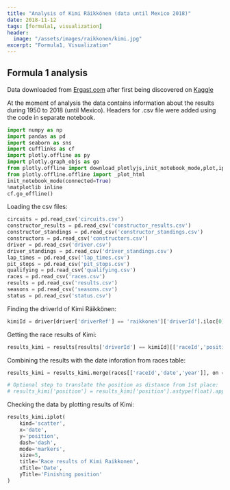 ```yaml
---
title: "Analysis of Kimi Räikkönen (data until Mexico 2018)"
date: 2018-11-12
tags: [formula1, visualization]
header:
  image: "/assets/images/raikkonen/kimi.jpg"
excerpt: "Formula1, Visualization"
---
```


## Formula 1 analysis

Data downloaded from [Ergast.com](http://ergast.com/mrd/db/#csv) after first being discovered on [Kaggle](https://www.kaggle.com/cjgdev/formula-1-race-data-19502017)

At the moment of analysis the data contains information about the results during 1950 to 2018 (until Mexico). Headers for .csv file were added using the code in separate notebook.


```python
import numpy as np
import pandas as pd
import seaborn as sns
import cufflinks as cf
import plotly.offline as py
import plotly.graph_objs as go
from plotly.offline import download_plotlyjs,init_notebook_mode,plot,iplot
from plotly.offline.offline import _plot_html
init_notebook_mode(connected=True)
%matplotlib inline
cf.go_offline()
```


Loading the csv files:


```python
circuits = pd.read_csv('circuits.csv')
constructor_results = pd.read_csv('constructor_results.csv')
constructor_standings = pd.read_csv('constructor_standings.csv')
constructors = pd.read_csv('constructors.csv')
driver = pd.read_csv('driver.csv')
driver_standings = pd.read_csv('driver_standings.csv')
lap_times = pd.read_csv('lap_times.csv')
pit_stops = pd.read_csv('pit_stops.csv')
qualifying = pd.read_csv('qualifying.csv')
races = pd.read_csv('races.csv')
results = pd.read_csv('results.csv')
seasons = pd.read_csv('seasons.csv')
status = pd.read_csv('status.csv')
```

Finding the driverId of Kimi Räikkönen:


```python
kimiId = driver[driver['driverRef'] == 'raikkonen']['driverId'].iloc[0]
```

Getting the race results of Kimi:


```python
results_kimi = results[results['driverId'] == kimiId][['raceId','position']]
```

Combining the results with the date inforation from races table:


```python
results_kimi = results_kimi.merge(races[['raceId','date','year']], on ='raceId').sort_values(by='date')
```


```python
# Optional step to translate the position as distance from 1st place:
# results_kimi['position'] = results_kimi['position'].astype(float).apply(lambda x: 1-x)
```

Checking the data by plotting results of Kimi:


```python
results_kimi.iplot(
    kind='scatter',
    x='date',
    y='position',
    dash='dash',
    mode='markers',
    size=5,
    title='Race results of Kimi Raikkonen',
    xTitle='Date',
    yTitle='Finishing position'
)
```

<script src="https://cdn.plot.ly/plotly-latest.min.js"></script>
<div id="640ebf0a-dec7-4755-a6f6-28d3eee7a892" style="height: 100%; width: 100%;" class="plotly-graph-div"></div><script type="text/javascript">window.PLOTLYENV=window.PLOTLYENV || {};window.PLOTLYENV.BASE_URL="https://plot.ly";Plotly.newPlot("640ebf0a-dec7-4755-a6f6-28d3eee7a892", [{"line": {"color": "rgba(255, 153, 51, 1.0)", "dash": "dash", "shape": "linear", "width": 1.3}, "marker": {"size": 5, "symbol": "circle"}, "mode": "markers", "name": "position", "text": "", "x": ["2001-03-04", "2001-03-18", "2001-04-01", "2001-04-15", "2001-04-29", "2001-05-13", "2001-05-27", "2001-06-10", "2001-06-24", "2001-07-01", "2001-07-15", "2001-07-29", "2001-08-19", "2001-09-02", "2001-09-16", "2001-09-30", "2001-10-14", "2002-03-03", "2002-03-17", "2002-03-31", "2002-04-14", "2002-04-28", "2002-05-12", "2002-05-26", "2002-06-09", "2002-06-23", "2002-07-07", "2002-07-21", "2002-07-28", "2002-08-18", "2002-09-01", "2002-09-15", "2002-09-29", "2002-10-13", "2003-03-09", "2003-03-23", "2003-04-06", "2003-04-20", "2003-05-04", "2003-05-18", "2003-06-01", "2003-06-15", "2003-06-29", "2003-07-06", "2003-07-20", "2003-08-03", "2003-08-24", "2003-09-14", "2003-09-28", "2003-10-12", "2004-03-07", "2004-03-21", "2004-04-04", "2004-04-25", "2004-05-09", "2004-05-23", "2004-05-30", "2004-06-13", "2004-06-20", "2004-07-04", "2004-07-11", "2004-07-25", "2004-08-15", "2004-08-29", "2004-09-12", "2004-09-26", "2004-10-10", "2004-10-24", "2005-03-06", "2005-03-20", "2005-04-03", "2005-04-24", "2005-05-08", "2005-05-22", "2005-05-29", "2005-06-12", "2005-06-19", "2005-07-03", "2005-07-10", "2005-07-24", "2005-07-31", "2005-08-21", "2005-09-04", "2005-09-11", "2005-09-25", "2005-10-09", "2005-10-16", "2006-03-12", "2006-03-19", "2006-04-02", "2006-04-23", "2006-05-07", "2006-05-14", "2006-05-28", "2006-06-11", "2006-06-25", "2006-07-02", "2006-07-16", "2006-07-30", "2006-08-06", "2006-08-27", "2006-09-10", "2006-10-01", "2006-10-08", "2006-10-22", "2007-03-18", "2007-04-08", "2007-04-15", "2007-05-13", "2007-05-27", "2007-06-10", "2007-06-17", "2007-07-01", "2007-07-08", "2007-07-22", "2007-08-05", "2007-08-26", "2007-09-09", "2007-09-16", "2007-09-30", "2007-10-07", "2007-10-21", "2008-03-16", "2008-03-23", "2008-04-06", "2008-04-27", "2008-05-11", "2008-05-25", "2008-06-08", "2008-06-22", "2008-07-06", "2008-07-20", "2008-08-03", "2008-08-24", "2008-09-07", "2008-09-14", "2008-09-28", "2008-10-12", "2008-10-19", "2008-11-02", "2009-03-29", "2009-04-05", "2009-04-19", "2009-04-26", "2009-05-10", "2009-05-24", "2009-06-07", "2009-06-21", "2009-07-12", "2009-07-26", "2009-08-23", "2009-08-30", "2009-09-13", "2009-09-27", "2009-10-04", "2009-10-18", "2009-11-01", "2012-03-18", "2012-03-25", "2012-04-15", "2012-04-22", "2012-05-13", "2012-05-27", "2012-06-10", "2012-06-24", "2012-07-08", "2012-07-22", "2012-07-29", "2012-09-02", "2012-09-09", "2012-09-23", "2012-10-07", "2012-10-14", "2012-10-28", "2012-11-04", "2012-11-18", "2012-11-25", "2013-03-17", "2013-03-24", "2013-04-14", "2013-04-21", "2013-05-12", "2013-05-26", "2013-06-09", "2013-06-30", "2013-07-07", "2013-07-28", "2013-08-25", "2013-09-08", "2013-09-22", "2013-10-06", "2013-10-13", "2013-10-27", "2013-11-03", "2014-03-16", "2014-03-30", "2014-04-06", "2014-04-20", "2014-05-11", "2014-05-25", "2014-06-08", "2014-06-22", "2014-07-06", "2014-07-20", "2014-07-27", "2014-08-24", "2014-09-07", "2014-09-21", "2014-10-05", "2014-10-12", "2014-11-02", "2014-11-09", "2014-11-23", "2015-03-15", "2015-03-29", "2015-04-12", "2015-04-19", "2015-05-10", "2015-05-24", "2015-06-07", "2015-06-21", "2015-07-05", "2015-07-26", "2015-08-23", "2015-09-06", "2015-09-20", "2015-09-27", "2015-10-11", "2015-10-25", "2015-11-01", "2015-11-15", "2015-11-29", "2016-03-20", "2016-04-03", "2016-04-17", "2016-05-01", "2016-05-15", "2016-05-29", "2016-06-12", "2016-06-19", "2016-07-03", "2016-07-10", "2016-07-24", "2016-07-31", "2016-08-28", "2016-09-04", "2016-09-18", "2016-10-02", "2016-10-09", "2016-10-23", "2016-10-30", "2016-11-13", "2016-11-27", "2017-03-26", "2017-04-09", "2017-04-16", "2017-04-30", "2017-05-14", "2017-05-28", "2017-06-11", "2017-06-25", "2017-07-09", "2017-07-16", "2017-07-30", "2017-08-27", "2017-09-03", "2017-09-17", "2017-10-01", "2017-10-08", "2017-10-22", "2017-10-29", "2017-11-12", "2017-11-26", "2018-03-25", "2018-04-08", "2018-04-15", "2018-04-29", "2018-05-13", "2018-05-27", "2018-06-10", "2018-06-24", "2018-07-01", "2018-07-08", "2018-07-22", "2018-07-29", "2018-08-26", "2018-09-02", "2018-09-16", "2018-09-30", "2018-10-07", "2018-10-21", "2018-10-28"], "y": ["6", "\\\\N", "\\\\N", "\\\\N", "8", "4", "10", "4", "10", "7", "5", "\\\\N", "7", "\\\\N", "7", "\\\\N", "\\\\N", "3", "\\\\N", "12", "\\\\N", "\\\\N", "\\\\N", "\\\\N", "4", "3", "\\\\N", "2", "\\\\N", "4", "\\\\N", "\\\\N", "\\\\N", "3", "3", "1", "2", "2", "\\\\N", "2", "2", "6", "\\\\N", "4", "3", "\\\\N", "2", "4", "2", "2", "\\\\N", "\\\\N", "\\\\N", "8", "11", "\\\\N", "\\\\N", "5", "6", "7", "2", "\\\\N", "\\\\N", "1", "\\\\N", "3", "6", "2", "8", "9", "3", "\\\\N", "1", "1", "11", "1", "\\\\N", "2", "3", "\\\\N", "1", "1", "4", "1", "2", "1", "2", "3", "\\\\N", "2", "5", "4", "5", "\\\\N", "3", "3", "\\\\N", "5", "3", "\\\\N", "\\\\N", "2", "\\\\N", "5", "5", "1", "3", "3", "\\\\N", "8", "5", "4", "1", "1", "\\\\N", "2", "2", "3", "1", "3", "1", "1", "8", "1", "2", "1", "3", "9", "\\\\N", "2", "4", "6", "3", "\\\\N", "18", "9", "15", "3", "3", "3", "15", "14", "10", "6", "\\\\N", "3", "9", "8", "\\\\N", "2", "3", "1", "3", "10", "4", "6", "12", "7", "5", "14", "2", "3", "9", "8", "2", "5", "3", "2", "3", "5", "6", "6", "5", "7", "1", "6", "10", "1", "7", "2", "2", "2", "10", "9", "5", "2", "2", "\\\\N", "11", "3", "2", "5", "7", "\\\\N", "7", "12", "10", "8", "7", "12", "10", "10", "\\\\N", "11", "6", "4", "9", "8", "12", "9", "13", "7", "10", "\\\\N", "4", "4", "2", "5", "6", "4", "\\\\N", "8", "\\\\N", "7", "5", "3", "4", "8", "\\\\N", "\\\\N", "4", "3", "\\\\N", "2", "5", "3", "2", "\\\\N", "6", "4", "3", "5", "6", "6", "9", "4", "4", "4", "5", "\\\\N", "6", "\\\\N", "6", "4", "5", "4", "3", "\\\\N", "2", "7", "14", "5", "3", "2", "4", "5", "\\\\N", "\\\\N", "5", "3", "3", "3", "4", "3", "\\\\N", "3", "2", "\\\\N", "4", "6", "3", "2", "3", "3", "3", "\\\\N", "2", "5", "4", "5", "1", "3"], "type": "scatter", "uid": "eca38b83-9847-44a8-a307-9da3c05d9a97"}], {"legend": {"bgcolor": "#F5F6F9", "font": {"color": "#4D5663"}}, "paper_bgcolor": "#F5F6F9", "plot_bgcolor": "#F5F6F9", "title": "Race results of Kimi Raikkonen", "titlefont": {"color": "#4D5663"}, "xaxis": {"gridcolor": "#E1E5ED", "showgrid": true, "tickfont": {"color": "#4D5663"}, "title": "Date", "titlefont": {"color": "#4D5663"}, "zerolinecolor": "#E1E5ED"}, "yaxis": {"gridcolor": "#E1E5ED", "showgrid": true, "tickfont": {"color": "#4D5663"}, "title": "Finishing position", "titlefont": {"color": "#4D5663"}, "zerolinecolor": "#E1E5ED"}}, {"showLink": false, "linkText": "Export to plot.ly"})</script><br>



How many times has Kimi finished in each position during his career?:


```python
results[results['driverId']==kimiId]['position'].value_counts().iplot(
    kind='bar',
    title='Amount of Finish Positions of Kimi Räikkönen',
    xTitle='Position',
    yTitle='Number of Finishes')
```

<div id="c313ecc2-b6a2-4676-907a-8d8be7b3f047" style="height: 100%; width: 100%;" class="plotly-graph-div"></div><script type="text/javascript">window.PLOTLYENV=window.PLOTLYENV || {};window.PLOTLYENV.BASE_URL="https://plot.ly";Plotly.newPlot("c313ecc2-b6a2-4676-907a-8d8be7b3f047", [{"marker": {"color": "rgba(255, 153, 51, 0.6)", "line": {"color": "rgba(255, 153, 51, 1.0)", "width": 1}}, "name": "position", "orientation": "v", "text": "", "x": ["\\\\N", "3", "2", "4", "5", "1", "6", "7", "8", "10", "9", "12", "11", "14", "15", "18", "13"], "y": [61, 44, 37, 27, 25, 21, 18, 13, 11, 10, 9, 5, 4, 3, 2, 1, 1], "type": "bar", "uid": "187ef851-85c8-4b5b-ba14-ec1db161891b"}], {"legend": {"bgcolor": "#F5F6F9", "font": {"color": "#4D5663"}}, "paper_bgcolor": "#F5F6F9", "plot_bgcolor": "#F5F6F9", "title": "Amount of Finish Positions of Kimi Raikkonen", "titlefont": {"color": "#4D5663"}, "xaxis": {"gridcolor": "#E1E5ED", "showgrid": true, "tickfont": {"color": "#4D5663"}, "title": "Position", "titlefont": {"color": "#4D5663"}, "zerolinecolor": "#E1E5ED"}, "yaxis": {"gridcolor": "#E1E5ED", "showgrid": true, "tickfont": {"color": "#4D5663"}, "title": "Number of Finishes", "titlefont": {"color": "#4D5663"}, "zerolinecolor": "#E1E5ED"}}, {"showLink": false, "linkText": "Export to plot.ly"})</script><br>


When Kimi has won a race?


```python
results[(results['driverId']==8) &  (results['position']=='1')][['raceId']].merge(races[['raceId','year','name','date']], on='raceId').sort_values(by='date')[['year','name']]
```


<div>
<style scoped>
    .dataframe tbody tr th:only-of-type {
        vertical-align: middle;
    }

    .dataframe tbody tr th {
        vertical-align: top;
    }

    .dataframe thead th {
        text-align: right;
    }
</style>
<table border="1" class="dataframe">
  <thead>
    <tr style="text-align: right;">
      <th></th>
      <th>year</th>
      <th>name</th>
    </tr>
  </thead>
  <tbody>
    <tr>
      <th>16</th>
      <td>2003</td>
      <td>Malaysian Grand Prix</td>
    </tr>
    <tr>
      <th>15</th>
      <td>2004</td>
      <td>Belgian Grand Prix</td>
    </tr>
    <tr>
      <th>8</th>
      <td>2005</td>
      <td>Spanish Grand Prix</td>
    </tr>
    <tr>
      <th>9</th>
      <td>2005</td>
      <td>Monaco Grand Prix</td>
    </tr>
    <tr>
      <th>10</th>
      <td>2005</td>
      <td>Canadian Grand Prix</td>
    </tr>
    <tr>
      <th>11</th>
      <td>2005</td>
      <td>Hungarian Grand Prix</td>
    </tr>
    <tr>
      <th>12</th>
      <td>2005</td>
      <td>Turkish Grand Prix</td>
    </tr>
    <tr>
      <th>13</th>
      <td>2005</td>
      <td>Belgian Grand Prix</td>
    </tr>
    <tr>
      <th>14</th>
      <td>2005</td>
      <td>Japanese Grand Prix</td>
    </tr>
    <tr>
      <th>2</th>
      <td>2007</td>
      <td>Australian Grand Prix</td>
    </tr>
    <tr>
      <th>3</th>
      <td>2007</td>
      <td>French Grand Prix</td>
    </tr>
    <tr>
      <th>4</th>
      <td>2007</td>
      <td>British Grand Prix</td>
    </tr>
    <tr>
      <th>5</th>
      <td>2007</td>
      <td>Belgian Grand Prix</td>
    </tr>
    <tr>
      <th>6</th>
      <td>2007</td>
      <td>Chinese Grand Prix</td>
    </tr>
    <tr>
      <th>7</th>
      <td>2007</td>
      <td>Brazilian Grand Prix</td>
    </tr>
    <tr>
      <th>0</th>
      <td>2008</td>
      <td>Malaysian Grand Prix</td>
    </tr>
    <tr>
      <th>1</th>
      <td>2008</td>
      <td>Spanish Grand Prix</td>
    </tr>
    <tr>
      <th>17</th>
      <td>2009</td>
      <td>Belgian Grand Prix</td>
    </tr>
    <tr>
      <th>18</th>
      <td>2012</td>
      <td>Abu Dhabi Grand Prix</td>
    </tr>
    <tr>
      <th>19</th>
      <td>2013</td>
      <td>Australian Grand Prix</td>
    </tr>
    <tr>
      <th>20</th>
      <td>2018</td>
      <td>United States Grand Prix</td>
    </tr>
  </tbody>
</table>
</div>



Plotting boxplot of positions by year:


```python
results_kimi[results_kimi['position'].apply(lambda x: 'N' not in x)].pivot(
    columns='year', values='position').iplot(kind='box',
    title='Finishing positions by year (not including not finished)',
    xTitle='Year',
    yTitle='Position')
```


<div id="ae42629e-d618-4ce7-84e2-5b3ed78c7601" style="height: 100%; width: 100%;" class="plotly-graph-div"></div><script type="text/javascript">window.PLOTLYENV=window.PLOTLYENV || {};window.PLOTLYENV.BASE_URL="https://plot.ly";Plotly.newPlot("ae42629e-d618-4ce7-84e2-5b3ed78c7601", [{"boxpoints": false, "line": {"width": 1.3}, "marker": {"color": "rgba(255, 153, 51, 1.0)"}, "name": "2001", "orientation": "v", "y": [null, null, null, null, null, null, null, null, null, null, null, null, null, null, null, null, null, null, null, null, null, null, null, null, null, null, null, null, null, null, null, null, null, null, null, null, null, null, null, null, null, null, null, null, null, null, null, null, null, null, null, null, null, null, null, null, null, null, null, null, null, null, null, null, null, null, null, null, null, null, null, null, null, null, null, null, null, null, null, null, null, null, null, null, null, null, null, null, null, "6", "8", "4", "10", "4", "10", "7", "5", "7", "7", null, null, null, null, null, null, null, null, null, null, null, null, null, null, null, null, null, null, null, null, null, null, null, null, null, null, null, null, null, null, null, null, null, null, null, null, null, null, null, null, null, null, null, null, null, null, null, null, null, null, null, null, null, null, null, null, null, null, null, null, null, null, null, null, null, null, null, null, null, null, null, null, null, null, null, null, null, null, null, null, null, null, null, null, null, null, null, null, null, null, null, null, null, null, null, null, null, null, null, null, null, null, null, null, null, null, null, null, null, null, null, null, null, null, null, null, null, null, null, null, null, null, null, null, null, null, null, null, null, null, null, null], "type": "box", "uid": "09818e68-aad6-45e9-8db9-a58a643705f9"}, {"boxpoints": false, "line": {"width": 1.3}, "marker": {"color": "rgba(55, 128, 191, 1.0)"}, "name": "2002", "orientation": "v", "y": [null, null, null, null, null, null, null, null, null, null, null, null, null, null, null, null, null, null, null, null, null, null, null, null, null, null, null, null, null, null, null, null, null, null, null, null, null, null, null, null, null, null, null, null, null, null, null, null, null, null, null, null, null, null, null, null, null, null, null, null, null, null, null, null, null, null, null, null, null, null, null, null, null, null, null, null, null, null, null, null, null, null, "3", "12", "4", "3", "2", "4", "3", null, null, null, null, null, null, null, null, null, null, null, null, null, null, null, null, null, null, null, null, null, null, null, null, null, null, null, null, null, null, null, null, null, null, null, null, null, null, null, null, null, null, null, null, null, null, null, null, null, null, null, null, null, null, null, null, null, null, null, null, null, null, null, null, null, null, null, null, null, null, null, null, null, null, null, null, null, null, null, null, null, null, null, null, null, null, null, null, null, null, null, null, null, null, null, null, null, null, null, null, null, null, null, null, null, null, null, null, null, null, null, null, null, null, null, null, null, null, null, null, null, null, null, null, null, null, null, null, null, null, null, null, null, null, null, null, null, null, null, null, null, null], "type": "box", "uid": "026220d2-d5a3-4831-8462-9aac378b3409"}, {"boxpoints": false, "line": {"width": 1.3}, "marker": {"color": "rgba(50, 171, 96, 1.0)"}, "name": "2003", "orientation": "v", "y": [null, null, null, null, null, null, null, null, null, null, null, null, null, null, null, null, null, null, null, null, null, null, null, null, null, null, null, null, null, null, null, null, null, null, null, null, null, null, null, null, null, null, null, null, null, null, null, null, null, null, null, null, null, null, null, null, null, null, null, null, null, null, null, null, null, null, null, null, null, "3", "1", "2", "2", "2", "2", "6", "4", "3", "2", "4", "2", "2", null, null, null, null, null, null, null, null, null, null, null, null, null, null, null, null, null, null, null, null, null, null, null, null, null, null, null, null, null, null, null, null, null, null, null, null, null, null, null, null, null, null, null, null, null, null, null, null, null, null, null, null, null, null, null, null, null, null, null, null, null, null, null, null, null, null, null, null, null, null, null, null, null, null, null, null, null, null, null, null, null, null, null, null, null, null, null, null, null, null, null, null, null, null, null, null, null, null, null, null, null, null, null, null, null, null, null, null, null, null, null, null, null, null, null, null, null, null, null, null, null, null, null, null, null, null, null, null, null, null, null, null, null, null, null, null, null, null, null, null, null, null, null, null, null, null, null, null, null], "type": "box", "uid": "5355b62a-ada5-44b4-8f83-eac212eb39dc"}, {"boxpoints": false, "line": {"width": 1.3}, "marker": {"color": "rgba(128, 0, 128, 1.0)"}, "name": "2004", "orientation": "v", "y": [null, null, null, null, null, null, null, null, null, null, null, null, null, null, null, null, null, null, null, null, null, null, null, null, null, null, null, null, null, null, null, null, null, null, null, null, null, null, null, null, null, null, null, null, null, null, null, null, null, null, null, null, null, null, null, null, null, null, null, "8", "11", "5", "6", "7", "2", "1", "3", "6", "2", null, null, null, null, null, null, null, null, null, null, null, null, null, null, null, null, null, null, null, null, null, null, null, null, null, null, null, null, null, null, null, null, null, null, null, null, null, null, null, null, null, null, null, null, null, null, null, null, null, null, null, null, null, null, null, null, null, null, null, null, null, null, null, null, null, null, null, null, null, null, null, null, null, null, null, null, null, null, null, null, null, null, null, null, null, null, null, null, null, null, null, null, null, null, null, null, null, null, null, null, null, null, null, null, null, null, null, null, null, null, null, null, null, null, null, null, null, null, null, null, null, null, null, null, null, null, null, null, null, null, null, null, null, null, null, null, null, null, null, null, null, null, null, null, null, null, null, null, null, null, null, null, null, null, null, null, null, null, null, null, null, null], "type": "box", "uid": "0c13064d-a0cd-49fc-b9de-75a4ff6528c1"}, {"boxpoints": false, "line": {"width": 1.3}, "marker": {"color": "rgba(219, 64, 82, 1.0)"}, "name": "2005", "orientation": "v", "y": [null, null, null, null, null, null, null, null, null, null, null, null, null, null, null, null, null, null, null, null, null, null, null, null, null, null, null, null, null, null, null, null, null, null, null, null, null, null, null, null, null, null, null, "8", "9", "3", "1", "1", "11", "1", "2", "3", "1", "1", "4", "1", "2", "1", "2", null, null, null, null, null, null, null, null, null, null, null, null, null, null, null, null, null, null, null, null, null, null, null, null, null, null, null, null, null, null, null, null, null, null, null, null, null, null, null, null, null, null, null, null, null, null, null, null, null, null, null, null, null, null, null, null, null, null, null, null, null, null, null, null, null, null, null, null, null, null, null, null, null, null, null, null, null, null, null, null, null, null, null, null, null, null, null, null, null, null, null, null, null, null, null, null, null, null, null, null, null, null, null, null, null, null, null, null, null, null, null, null, null, null, null, null, null, null, null, null, null, null, null, null, null, null, null, null, null, null, null, null, null, null, null, null, null, null, null, null, null, null, null, null, null, null, null, null, null, null, null, null, null, null, null, null, null, null, null, null, null, null, null, null, null, null, null, null, null, null, null, null], "type": "box", "uid": "cca08be6-5646-4a00-915e-087ed37d3065"}, {"boxpoints": false, "line": {"width": 1.3}, "marker": {"color": "rgba(0, 128, 128, 1.0)"}, "name": "2006", "orientation": "v", "y": [null, null, null, null, null, null, null, null, null, null, null, null, null, null, null, null, null, null, null, null, null, null, null, null, null, null, null, null, null, null, null, "3", "2", "5", "4", "5", "3", "3", "5", "3", "2", "5", "5", null, null, null, null, null, null, null, null, null, null, null, null, null, null, null, null, null, null, null, null, null, null, null, null, null, null, null, null, null, null, null, null, null, null, null, null, null, null, null, null, null, null, null, null, null, null, null, null, null, null, null, null, null, null, null, null, null, null, null, null, null, null, null, null, null, null, null, null, null, null, null, null, null, null, null, null, null, null, null, null, null, null, null, null, null, null, null, null, null, null, null, null, null, null, null, null, null, null, null, null, null, null, null, null, null, null, null, null, null, null, null, null, null, null, null, null, null, null, null, null, null, null, null, null, null, null, null, null, null, null, null, null, null, null, null, null, null, null, null, null, null, null, null, null, null, null, null, null, null, null, null, null, null, null, null, null, null, null, null, null, null, null, null, null, null, null, null, null, null, null, null, null, null, null, null, null, null, null, null, null, null, null, null, null, null, null, null, null], "type": "box", "uid": "e71349cd-bf2f-4f23-b6b3-f419664db3fd"}, {"boxpoints": false, "line": {"width": 1.3}, "marker": {"color": "rgba(255, 255, 51, 1.0)"}, "name": "2007", "orientation": "v", "y": [null, null, null, null, null, null, null, null, null, null, null, null, null, null, null, null, "1", "3", "3", "8", "5", "4", "1", "1", "2", "2", "3", "1", "3", "1", "1", null, null, null, null, null, null, null, null, null, null, null, null, null, null, null, null, null, null, null, null, null, null, null, null, null, null, null, null, null, null, null, null, null, null, null, null, null, null, null, null, null, null, null, null, null, null, null, null, null, null, null, null, null, null, null, null, null, null, null, null, null, null, null, null, null, null, null, null, null, null, null, null, null, null, null, null, null, null, null, null, null, null, null, null, null, null, null, null, null, null, null, null, null, null, null, null, null, null, null, null, null, null, null, null, null, null, null, null, null, null, null, null, null, null, null, null, null, null, null, null, null, null, null, null, null, null, null, null, null, null, null, null, null, null, null, null, null, null, null, null, null, null, null, null, null, null, null, null, null, null, null, null, null, null, null, null, null, null, null, null, null, null, null, null, null, null, null, null, null, null, null, null, null, null, null, null, null, null, null, null, null, null, null, null, null, null, null, null, null, null, null, null, null, null, null, null, null, null, null, null], "type": "box", "uid": "e7c011f2-8000-493a-ac45-defc88f32d3e"}, {"boxpoints": false, "line": {"width": 1.3}, "marker": {"color": "rgba(128, 128, 0, 1.0)"}, "name": "2008", "orientation": "v", "y": ["8", "1", "2", "1", "3", "9", "2", "4", "6", "3", "18", "9", "15", "3", "3", "3", null, null, null, null, null, null, null, null, null, null, null, null, null, null, null, null, null, null, null, null, null, null, null, null, null, null, null, null, null, null, null, null, null, null, null, null, null, null, null, null, null, null, null, null, null, null, null, null, null, null, null, null, null, null, null, null, null, null, null, null, null, null, null, null, null, null, null, null, null, null, null, null, null, null, null, null, null, null, null, null, null, null, null, null, null, null, null, null, null, null, null, null, null, null, null, null, null, null, null, null, null, null, null, null, null, null, null, null, null, null, null, null, null, null, null, null, null, null, null, null, null, null, null, null, null, null, null, null, null, null, null, null, null, null, null, null, null, null, null, null, null, null, null, null, null, null, null, null, null, null, null, null, null, null, null, null, null, null, null, null, null, null, null, null, null, null, null, null, null, null, null, null, null, null, null, null, null, null, null, null, null, null, null, null, null, null, null, null, null, null, null, null, null, null, null, null, null, null, null, null, null, null, null, null, null, null, null, null, null, null, null, null, null, null, null], "type": "box", "uid": "08c204d8-d78c-4bc1-a5de-da5581973e2b"}, {"boxpoints": false, "line": {"width": 1.3}, "marker": {"color": "rgba(251, 128, 114, 1.0)"}, "name": "2009", "orientation": "v", "y": [null, null, null, null, null, null, null, null, null, null, null, null, null, null, null, null, null, null, null, null, null, null, null, null, null, null, null, null, null, null, null, null, null, null, null, null, null, null, null, null, null, null, null, null, null, null, null, null, null, null, null, null, null, null, null, null, null, null, null, null, null, null, null, null, null, null, null, null, null, null, null, null, null, null, null, null, null, null, null, null, null, null, null, null, null, null, null, null, null, null, null, null, null, null, null, null, null, null, null, "15", "14", "10", "6", "3", "9", "8", "2", "3", "1", "3", "10", "4", "6", "12", null, null, null, null, null, null, null, null, null, null, null, null, null, null, null, null, null, null, null, null, null, null, null, null, null, null, null, null, null, null, null, null, null, null, null, null, null, null, null, null, null, null, null, null, null, null, null, null, null, null, null, null, null, null, null, null, null, null, null, null, null, null, null, null, null, null, null, null, null, null, null, null, null, null, null, null, null, null, null, null, null, null, null, null, null, null, null, null, null, null, null, null, null, null, null, null, null, null, null, null, null, null, null, null, null, null, null, null, null, null, null, null, null, null, null, null, null], "type": "box", "uid": "370989a3-c92e-4e8a-8b41-75532a9e5cdf"}, {"boxpoints": false, "line": {"width": 1.3}, "marker": {"color": "rgba(128, 177, 211, 1.0)"}, "name": "2012", "orientation": "v", "y": [null, null, null, null, null, null, null, null, null, null, null, null, null, null, null, null, null, null, null, null, null, null, null, null, null, null, null, null, null, null, null, null, null, null, null, null, null, null, null, null, null, null, null, null, null, null, null, null, null, null, null, null, null, null, null, null, null, null, null, null, null, null, null, null, null, null, null, null, null, null, null, null, null, null, null, null, null, null, null, null, null, null, null, null, null, null, null, null, null, null, null, null, null, null, null, null, null, null, null, null, null, null, null, null, null, null, null, null, null, null, null, null, null, null, "7", "5", "14", "2", "3", "9", "8", "2", "5", "3", "2", "3", "5", "6", "6", "5", "7", "1", "6", "10", null, null, null, null, null, null, null, null, null, null, null, null, null, null, null, null, null, null, null, null, null, null, null, null, null, null, null, null, null, null, null, null, null, null, null, null, null, null, null, null, null, null, null, null, null, null, null, null, null, null, null, null, null, null, null, null, null, null, null, null, null, null, null, null, null, null, null, null, null, null, null, null, null, null, null, null, null, null, null, null, null, null, null, null, null, null, null, null, null, null, null, null, null, null, null, null, null], "type": "box", "uid": "b9499b63-be31-4c95-8401-42aa78a53698"}, {"boxpoints": false, "line": {"width": 1.3}, "marker": {"color": "rgba(128, 177, 211, 0.8999999999999999)"}, "name": "2013", "orientation": "v", "y": [null, null, null, null, null, null, null, null, null, null, null, null, null, null, null, null, null, null, null, null, null, null, null, null, null, null, null, null, null, null, null, null, null, null, null, null, null, null, null, null, null, null, null, null, null, null, null, null, null, null, null, null, null, null, null, null, null, null, null, null, null, null, null, null, null, null, null, null, null, null, null, null, null, null, null, null, null, null, null, null, null, null, null, null, null, null, null, null, null, null, null, null, null, null, null, null, null, null, null, null, null, null, null, null, null, null, null, null, null, null, null, null, null, null, null, null, null, null, null, null, null, null, null, null, null, null, null, null, null, null, null, null, null, null, "1", "7", "2", "2", "2", "10", "9", "5", "2", "2", "11", "3", "2", "5", "7", null, null, null, null, null, null, null, null, null, null, null, null, null, null, null, null, null, null, null, null, null, null, null, null, null, null, null, null, null, null, null, null, null, null, null, null, null, null, null, null, null, null, null, null, null, null, null, null, null, null, null, null, null, null, null, null, null, null, null, null, null, null, null, null, null, null, null, null, null, null, null, null, null, null, null, null, null, null, null, null, null, null], "type": "box", "uid": "4dc5614a-9d7c-473d-a2d9-e527df06ef15"}, {"boxpoints": false, "line": {"width": 1.3}, "marker": {"color": "rgba(255, 153, 51, 0.8999999999999999)"}, "name": "2014", "orientation": "v", "y": [null, null, null, null, null, null, null, null, null, null, null, null, null, null, null, null, null, null, null, null, null, null, null, null, null, null, null, null, null, null, null, null, null, null, null, null, null, null, null, null, null, null, null, null, null, null, null, null, null, null, null, null, null, null, null, null, null, null, null, null, null, null, null, null, null, null, null, null, null, null, null, null, null, null, null, null, null, null, null, null, null, null, null, null, null, null, null, null, null, null, null, null, null, null, null, null, null, null, null, null, null, null, null, null, null, null, null, null, null, null, null, null, null, null, null, null, null, null, null, null, null, null, null, null, null, null, null, null, null, null, null, null, null, null, null, null, null, null, null, null, null, null, null, null, null, null, null, null, null, "7", "12", "10", "8", "7", "12", "10", "10", "11", "6", "4", "9", "8", "12", "9", "13", "7", "10", null, null, null, null, null, null, null, null, null, null, null, null, null, null, null, null, null, null, null, null, null, null, null, null, null, null, null, null, null, null, null, null, null, null, null, null, null, null, null, null, null, null, null, null, null, null, null, null, null, null, null, null, null, null, null, null, null, null, null, null, null, null, null, null], "type": "box", "uid": "a282f4ee-9cb4-4658-88d2-b054213c5dad"}, {"boxpoints": false, "line": {"width": 1.3}, "marker": {"color": "rgba(55, 128, 191, 0.8999999999999999)"}, "name": "2015", "orientation": "v", "y": [null, null, null, null, null, null, null, null, null, null, null, null, null, null, null, null, null, null, null, null, null, null, null, null, null, null, null, null, null, null, null, null, null, null, null, null, null, null, null, null, null, null, null, null, null, null, null, null, null, null, null, null, null, null, null, null, null, null, null, null, null, null, null, null, null, null, null, null, null, null, null, null, null, null, null, null, null, null, null, null, null, null, null, null, null, null, null, null, null, null, null, null, null, null, null, null, null, null, null, null, null, null, null, null, null, null, null, null, null, null, null, null, null, null, null, null, null, null, null, null, null, null, null, null, null, null, null, null, null, null, null, null, null, null, null, null, null, null, null, null, null, null, null, null, null, null, null, null, null, null, null, null, null, null, null, null, null, null, null, null, null, null, null, null, null, null, null, "4", "4", "2", "5", "6", "4", "8", "7", "5", "3", "4", "8", "4", "3", null, null, null, null, null, null, null, null, null, null, null, null, null, null, null, null, null, null, null, null, null, null, null, null, null, null, null, null, null, null, null, null, null, null, null, null, null, null, null, null, null, null, null, null, null, null, null, null, null, null], "type": "box", "uid": "21a40b96-3b0c-43e2-8c1c-6087e60ffd04"}, {"boxpoints": false, "line": {"width": 1.3}, "marker": {"color": "rgba(50, 171, 96, 0.8999999999999999)"}, "name": "2016", "orientation": "v", "y": [null, null, null, null, null, null, null, null, null, null, null, null, null, null, null, null, null, null, null, null, null, null, null, null, null, null, null, null, null, null, null, null, null, null, null, null, null, null, null, null, null, null, null, null, null, null, null, null, null, null, null, null, null, null, null, null, null, null, null, null, null, null, null, null, null, null, null, null, null, null, null, null, null, null, null, null, null, null, null, null, null, null, null, null, null, null, null, null, null, null, null, null, null, null, null, null, null, null, null, null, null, null, null, null, null, null, null, null, null, null, null, null, null, null, null, null, null, null, null, null, null, null, null, null, null, null, null, null, null, null, null, null, null, null, null, null, null, null, null, null, null, null, null, null, null, null, null, null, null, null, null, null, null, null, null, null, null, null, null, null, null, null, null, null, null, null, null, null, null, null, null, null, null, null, null, null, null, null, null, null, null, "2", "5", "3", "2", "6", "4", "3", "5", "6", "6", "9", "4", "4", "4", "5", "6", "6", null, null, null, null, null, null, null, null, null, null, null, null, null, null, null, null, null, null, null, null, null, null, null, null, null, null, null, null, null, null, null, null, null], "type": "box", "uid": "de37060d-fa33-4898-9aec-4bd3c5dfc79e"}, {"boxpoints": false, "line": {"width": 1.3}, "marker": {"color": "rgba(128, 0, 128, 0.8999999999999999)"}, "name": "2017", "orientation": "v", "y": [null, null, null, null, null, null, null, null, null, null, null, null, null, null, null, null, null, null, null, null, null, null, null, null, null, null, null, null, null, null, null, null, null, null, null, null, null, null, null, null, null, null, null, null, null, null, null, null, null, null, null, null, null, null, null, null, null, null, null, null, null, null, null, null, null, null, null, null, null, null, null, null, null, null, null, null, null, null, null, null, null, null, null, null, null, null, null, null, null, null, null, null, null, null, null, null, null, null, null, null, null, null, null, null, null, null, null, null, null, null, null, null, null, null, null, null, null, null, null, null, null, null, null, null, null, null, null, null, null, null, null, null, null, null, null, null, null, null, null, null, null, null, null, null, null, null, null, null, null, null, null, null, null, null, null, null, null, null, null, null, null, null, null, null, null, null, null, null, null, null, null, null, null, null, null, null, null, null, null, null, null, null, null, null, null, null, null, null, null, null, null, null, null, null, null, null, null, null, "4", "5", "4", "3", "2", "7", "14", "5", "3", "2", "4", "5", "5", "3", "3", "3", "4", null, null, null, null, null, null, null, null, null, null, null, null, null, null, null, null], "type": "box", "uid": "b21a7d29-9edd-478c-9539-f852f0b265cf"}, {"boxpoints": false, "line": {"width": 1.3}, "marker": {"color": "rgba(219, 64, 82, 0.8999999999999999)"}, "name": "2018", "orientation": "v", "y": [null, null, null, null, null, null, null, null, null, null, null, null, null, null, null, null, null, null, null, null, null, null, null, null, null, null, null, null, null, null, null, null, null, null, null, null, null, null, null, null, null, null, null, null, null, null, null, null, null, null, null, null, null, null, null, null, null, null, null, null, null, null, null, null, null, null, null, null, null, null, null, null, null, null, null, null, null, null, null, null, null, null, null, null, null, null, null, null, null, null, null, null, null, null, null, null, null, null, null, null, null, null, null, null, null, null, null, null, null, null, null, null, null, null, null, null, null, null, null, null, null, null, null, null, null, null, null, null, null, null, null, null, null, null, null, null, null, null, null, null, null, null, null, null, null, null, null, null, null, null, null, null, null, null, null, null, null, null, null, null, null, null, null, null, null, null, null, null, null, null, null, null, null, null, null, null, null, null, null, null, null, null, null, null, null, null, null, null, null, null, null, null, null, null, null, null, null, null, null, null, null, null, null, null, null, null, null, null, null, null, null, null, null, null, null, "3", "3", "2", "4", "6", "3", "2", "3", "3", "3", "2", "5", "4", "5", "1", "3"], "type": "box", "uid": "972e644a-9a54-43b7-8234-9b539a69de1d"}], {"legend": {"bgcolor": "#F5F6F9", "font": {"color": "#4D5663"}}, "paper_bgcolor": "#F5F6F9", "plot_bgcolor": "#F5F6F9", "title": "Finishing positions by year (not including not finished)", "titlefont": {"color": "#4D5663"}, "xaxis": {"gridcolor": "#E1E5ED", "showgrid": true, "tickfont": {"color": "#4D5663"}, "title": "Year", "titlefont": {"color": "#4D5663"}, "zerolinecolor": "#E1E5ED"}, "yaxis": {"gridcolor": "#E1E5ED", "showgrid": true, "tickfont": {"color": "#4D5663"}, "title": "Position", "titlefont": {"color": "#4D5663"}, "zerolinecolor": "#E1E5ED"}}, {"showLink": false, "linkText": "Export to plot.ly"})</script><br>




Plotting the amounts raced on a world map:


```python
countrydata=results[results['driverId']==kimiId][['raceId']].merge(races[['raceId','circuitId']], on='raceId').merge(circuits[['circuitId','name','location','country']], on='circuitId')['country'].value_counts()

data = dict(
        type = 'choropleth',
        colorscale = 'Viridis',
        reversescale = True,
        locations = countrydata.index,
        locationmode = "country names",
        z = countrydata,
        text = countrydata.index,
        colorbar = {'title' : 'Times raced'},
      )

layout = dict(title = 'Times raced in Country by Kimi Raikkonen',
                geo = dict(showframe = False,projection = {'type':'mercator'})
             )
choromap = go.Figure(data = [data],layout = layout)
plot(choromap,include_plotlyjs=False)
```

<div><div id="2c82460b-1b16-4446-ac44-4bc91ff84e84" style="height: 100%; width: 100%;" class="plotly-graph-div"></div><script type="text/javascript">window.PLOTLYENV=window.PLOTLYENV || {};window.PLOTLYENV.BASE_URL="https://plot.ly";Plotly.newPlot("2c82460b-1b16-4446-ac44-4bc91ff84e84", [{"colorbar": {"title": "Times raced"}, "colorscale": "Viridis", "locationmode": "country names", "locations": ["Italy", "Germany", "Spain", "Japan", "Australia", "Hungary", "UK", "Monaco", "Canada", "Malaysia", "Brazil", "Belgium", "Bahrain", "China", "USA", "Singapore", "France", "Austria", "UAE", "Turkey", "Russia", "Mexico", "Azerbaijan", "Korea", "India"], "reversescale": true, "text": ["Italy", "Germany", "Spain", "Japan", "Australia", "Hungary", "UK", "Monaco", "Canada", "Malaysia", "Brazil", "Belgium", "Bahrain", "China", "USA", "Singapore", "France", "Austria", "UAE", "Turkey", "Russia", "Mexico", "Azerbaijan", "Korea", "India"], "z": [22, 20, 19, 16, 16, 16, 16, 16, 15, 15, 14, 14, 13, 13, 13, 9, 9, 8, 7, 5, 5, 4, 3, 2, 2], "type": "choropleth", "uid": "adf6854f-9c12-49cd-8010-2865002de135"}], {"geo": {"projection": {"type": "mercator"}, "showframe": false}, "title": "Times raced in Country by Kimi Raikkonen"}, {"showLink": true, "linkText": "Export to plot.ly"})</script><script type="text/javascript">window.addEventListener("resize", function(){Plotly.Plots.resize(document.getElementById("2c82460b-1b16-4446-ac44-4bc91ff84e84"));});</script></div><br>

Looking up the same info on circuit level:


```python
results[results['driverId']==kimiId][['raceId']].merge(races[['raceId','circuitId']], on='raceId').merge(circuits[['circuitId','name','location','country']], on='circuitId')['name'].value_counts().iplot(
    kind='bar',
    title='Locations Kimi Räikkönen has raced',
    xTitle='Location',
    yTitle='Times raced'
)
```

<div id="387ce0f2-13c1-4a26-b9ab-4475573a000e" style="height: 100%; width: 100%;" class="plotly-graph-div"></div><script type="text/javascript">window.PLOTLYENV=window.PLOTLYENV || {};window.PLOTLYENV.BASE_URL="https://plot.ly";Plotly.newPlot("387ce0f2-13c1-4a26-b9ab-4475573a000e", [{"marker": {"color": "rgba(255, 153, 51, 0.6)", "line": {"color": "rgba(255, 153, 51, 1.0)", "width": 1}}, "name": "name", "orientation": "v", "text": "", "x": ["Circuit de Barcelona-Catalunya", "Autodromo Nazionale di Monza", "Albert Park Grand Prix Circuit", "Hungaroring", "Silverstone Circuit", "Circuit de Monaco", "Sepang International Circuit", "Circuit Gilles Villeneuve", "Autodromo Jose Carlos Pace", "Circuit de Spa-Francorchamps", "Suzuka Circuit", "Shanghai International Circuit", "Bahrain International Circuit", "Hockenheimring", "Marina Bay Street Circuit", "Nurburgring", "Circuit de Nevers Magny-Cours", "Yas Marina Circuit", "Indianapolis Motor Speedway", "Autodromo Enzo e Dino Ferrari", "Circuit of the Americas", "Sochi Autodrom", "Red Bull Ring", "Istanbul Park", "Autodromo Hermanos Rodriguez", "Baku City Circuit", "A1-Ring", "Valencia Street Circuit", "Korean International Circuit", "Buddh International Circuit", "Fuji Speedway", "Circuit Paul Ricard"], "y": [16, 16, 16, 16, 16, 16, 15, 15, 14, 14, 14, 13, 13, 11, 9, 9, 8, 7, 7, 6, 6, 5, 5, 5, 4, 3, 3, 3, 2, 2, 2, 1], "type": "bar", "uid": "c838f0b0-0896-4fed-9a8b-34afbdd98683"}], {"legend": {"bgcolor": "#F5F6F9", "font": {"color": "#4D5663"}}, "paper_bgcolor": "#F5F6F9", "plot_bgcolor": "#F5F6F9", "title": "Locations Kimi Raikkonen has raced", "titlefont": {"color": "#4D5663"}, "xaxis": {"gridcolor": "#E1E5ED", "showgrid": true, "tickfont": {"color": "#4D5663"}, "title": "Location", "titlefont": {"color": "#4D5663"}, "zerolinecolor": "#E1E5ED"}, "yaxis": {"gridcolor": "#E1E5ED", "showgrid": true, "tickfont": {"color": "#4D5663"}, "title": "Times raced", "titlefont": {"color": "#4D5663"}, "zerolinecolor": "#E1E5ED"}}, {"showLink": false, "linkText": "Export to plot.ly"})</script><br>


What is the whole career's average position not including DNF:


```python
results_kimi[results_kimi['position'].apply(lambda x: 'N' not in x)][['position']].astype(float).mean()
```




    position    4.91342
    dtype: float64



Checking how often the car hasn't made it to the finish line:


```python
results_kimi[results_kimi['position'].apply(lambda x: 'N' in x)]['year'].value_counts().iplot(
    kind='bar',
    title='Races not finished by Räikkönen',
    yTitle='Number of DNF',
    xTitle='Year'
)
```

<div id="19d87bf3-b2e2-4bfa-906d-a5b5f8f4b733" style="height: 100%; width: 100%;" class="plotly-graph-div"></div><script type="text/javascript">window.PLOTLYENV=window.PLOTLYENV || {};window.PLOTLYENV.BASE_URL="https://plot.ly";Plotly.newPlot("19d87bf3-b2e2-4bfa-906d-a5b5f8f4b733", [{"marker": {"color": "rgba(255, 153, 51, 0.6)", "line": {"color": "rgba(255, 153, 51, 1.0)", "width": 1}}, "name": "year", "orientation": "v", "text": "", "x": [2002, 2004, 2001, 2006, 2015, 2016, 2018, 2017, 2005, 2003, 2013, 2009, 2008, 2007, 2014], "y": [10, 8, 7, 6, 5, 4, 3, 3, 3, 3, 2, 2, 2, 2, 1], "type": "bar", "uid": "0c864b02-71ed-4728-a943-a8858847015b"}], {"legend": {"bgcolor": "#F5F6F9", "font": {"color": "#4D5663"}}, "paper_bgcolor": "#F5F6F9", "plot_bgcolor": "#F5F6F9", "title": "Races not finished by Raikkonen", "titlefont": {"color": "#4D5663"}, "xaxis": {"gridcolor": "#E1E5ED", "showgrid": true, "tickfont": {"color": "#4D5663"}, "title": "Year", "titlefont": {"color": "#4D5663"}, "zerolinecolor": "#E1E5ED"}, "yaxis": {"gridcolor": "#E1E5ED", "showgrid": true, "tickfont": {"color": "#4D5663"}, "title": "Number of DNF", "titlefont": {"color": "#4D5663"}, "zerolinecolor": "#E1E5ED"}}, {"showLink": false, "linkText": "Export to plot.ly"})</script><br>


Counting how many times Kimi has made it to the podium:


```python
podiums = results_kimi[results_kimi['position'].apply(lambda x: 'N' not in x)][['position','year']].astype(float)
podiums['podium'] = (podiums['position'] < 4)
podiums.pivot_table(values='podium', index='year', aggfunc=sum).iplot(
    kind='bar',
    title='Podiums by Raikkonen',
    xTitle='year',
    yTitle='Podiums'
)
```

<div id="c87ed3e1-3297-407f-9f23-eedebfda9040" style="height: 100%; width: 100%;" class="plotly-graph-div"></div><script type="text/javascript">window.PLOTLYENV=window.PLOTLYENV || {};window.PLOTLYENV.BASE_URL="https://plot.ly";Plotly.newPlot("c87ed3e1-3297-407f-9f23-eedebfda9040", [{"marker": {"color": "rgba(255, 153, 51, 0.6)", "line": {"color": "rgba(255, 153, 51, 1.0)", "width": 1}}, "name": "pole", "orientation": "v", "text": "", "x": [2001.0, 2002.0, 2003.0, 2004.0, 2005.0, 2006.0, 2007.0, 2008.0, 2009.0, 2012.0, 2013.0, 2014.0, 2015.0, 2016.0, 2017.0, 2018.0], "y": [0.0, 4.0, 10.0, 4.0, 12.0, 6.0, 12.0, 9.0, 5.0, 7.0, 8.0, 0.0, 3.0, 4.0, 7.0, 11.0], "type": "bar", "uid": "fb22661b-1a1e-48d4-834b-8e3671b169e4"}], {"legend": {"bgcolor": "#F5F6F9", "font": {"color": "#4D5663"}}, "paper_bgcolor": "#F5F6F9", "plot_bgcolor": "#F5F6F9", "title": "Podiums by Raikkonen", "titlefont": {"color": "#4D5663"}, "xaxis": {"gridcolor": "#E1E5ED", "showgrid": true, "tickfont": {"color": "#4D5663"}, "title": "year", "titlefont": {"color": "#4D5663"}, "zerolinecolor": "#E1E5ED"}, "yaxis": {"gridcolor": "#E1E5ED", "showgrid": true, "tickfont": {"color": "#4D5663"}, "title": "Poles", "titlefont": {"color": "#4D5663"}, "zerolinecolor": "#E1E5ED"}}, {"showLink": false, "linkText": "Export to plot.ly"})</script><br>
